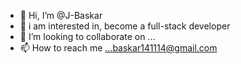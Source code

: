 - 👋 Hi, I’m @J-Baskar
- 👀 i am interested in, become a full-stack developer 
- 💞️ I’m looking to collaborate on ...
- 📫 How to reach me ...baskar141114@gmail.com 

<!---
J-Baskar/J-Baskar is a ✨ special ✨ repository because its `README.md` (this file) appears on your GitHub profile.
You can click the Preview link to take a look at your changes.
--->
